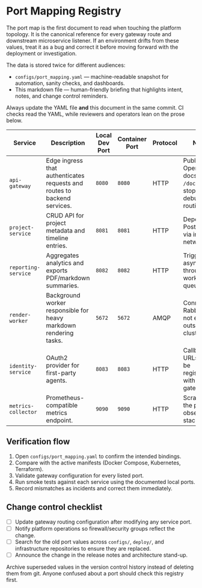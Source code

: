 # Port Mapping Registry

The port map is the first document to read when touching the platform topology.
It is the canonical reference for every gateway route and downstream microservice
listener. If an environment drifts from these values, treat it as a bug and
correct it before moving forward with the deployment or investigation.

The data is stored twice for different audiences:

- `configs/port_mapping.yaml` — machine-readable snapshot for automation,
  sanity checks, and dashboards.
- This markdown file — human-friendly briefing that highlights intent, notes,
  and change control reminders.

Always update the YAML file **and** this document in the same commit. CI checks
read the YAML, while reviewers and operators lean on the prose below.

| Service | Description | Local Dev Port | Container Port | Protocol | Notes |
| --- | --- | --- | --- | --- | --- |
| `api-gateway` | Edge ingress that authenticates requests and routes to backend services. | `8080` | `8080` | HTTP | Publishes OpenAPI docs at `/docs`; first stop when debugging routing. |
| `project-service` | CRUD API for project metadata and timeline entries. | `8081` | `8081` | HTTP | Depends on PostgreSQL via internal network. |
| `reporting-service` | Aggregates analytics and exports PDF/markdown summaries. | `8082` | `8082` | HTTP | Triggers async jobs through the worker queue. |
| `render-worker` | Background worker responsible for heavy markdown rendering tasks. | `5672` | `5672` | AMQP | Connects to RabbitMQ; not exposed outside the cluster. |
| `identity-service` | OAuth2 provider for first-party agents. | `8083` | `8083` | HTTP | Callback URLs must be registered with the gateway. |
| `metrics-collector` | Prometheus-compatible metrics endpoint. | `9090` | `9090` | HTTP | Scraped by the platform observability stack. |

## Verification flow

1. Open `configs/port_mapping.yaml` to confirm the intended bindings.
2. Compare with the active manifests (Docker Compose, Kubernetes, Terraform).
3. Validate gateway configuration for every listed port.
4. Run smoke tests against each service using the documented local ports.
5. Record mismatches as incidents and correct them immediately.

## Change control checklist

- [ ] Update gateway routing configuration after modifying any service port.
- [ ] Notify platform operations so firewall/security groups reflect the change.
- [ ] Search for the old port values across `configs/`, `deploy/`, and
      infrastructure repositories to ensure they are replaced.
- [ ] Announce the change in the release notes and architecture stand-up.

Archive superseded values in the version control history instead of deleting
them from git. Anyone confused about a port should check this registry first.
